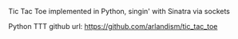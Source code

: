 Tic Tac Toe implemented in Python, singin' with Sinatra via sockets

Python TTT github url: https://github.com/arlandism/tic_tac_toe 

